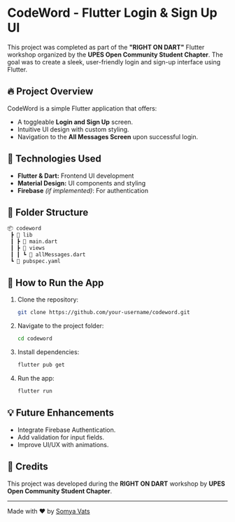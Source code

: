 # CodeWord - Flutter Login & Sign Up UI

This project was completed as part of the **"RIGHT ON DART"** Flutter workshop organized by the **UPES Open Community Student Chapter**. The goal was to create a sleek, user-friendly login and sign-up interface using Flutter.

## 🔥 Project Overview
CodeWord is a simple Flutter application that offers:
- A toggleable **Login and Sign Up** screen.
- Intuitive UI design with custom styling.
- Navigation to the **All Messages Screen** upon successful login.

## 🚀 Technologies Used
- **Flutter & Dart:** Frontend UI development
- **Material Design:** UI components and styling
- **Firebase** *(if implemented)*: For authentication

## 📁 Folder Structure
```bash
📦 codeword
 ┣ 📂 lib
 ┃ ┣ 📜 main.dart
 ┃ ┣ 📂 views
 ┃ ┃ ┗ 📜 allMessages.dart
 ┗ 📜 pubspec.yaml
```

## 🎯 How to Run the App
1. Clone the repository:
   ```bash
   git clone https://github.com/your-username/codeword.git
   ```
2. Navigate to the project folder:
   ```bash
   cd codeword
   ```
3. Install dependencies:
   ```bash
   flutter pub get
   ```
4. Run the app:
   ```bash
   flutter run
   ```

## 💡 Future Enhancements
- Integrate Firebase Authentication.
- Add validation for input fields.
- Improve UI/UX with animations.

## 💌 Credits
This project was developed during the **RIGHT ON DART** workshop by **UPES Open Community Student Chapter**.

---

Made with ❤️ by [Somya Vats](https://github.com/your-username)

